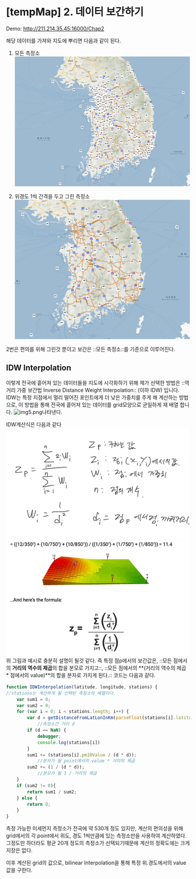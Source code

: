 # [tempMap] 2. 데이터 보간하기

Demo: http://211.214.35.45:16000/Chap2

해당 데이터를 가져와 지도에 뿌리면 다음과 같이 된다.
1. 모든 측정소   
![img3.png](../Image/img3.png)

2. 위경도 1씩 간격을 두고 그린 측정소  
![img4.png](../Image/img4.png)

2번은 편의를 위해 그린것 뿐이고 보간은 ::모든 측정소::를 기준으로 이루어진다.

## IDW Interpolation
이렇게 전국에 흩어져 있는 데이터들을 지도에 시각화하기 위해 제가 선택한 방법은 
::역 거리 가중 보간법 Inverse Distance Weight Interpolation:: (이하 IDW) 입니다.
IDW는 특정 지점에서 멀리 떨어진 포인트에게 더 낮은 가중치를 주게 해 계산하는 방법으로, 
이 방법을 통해 전국에 흩어져 있는 데이터를 grid모양으로 균일하게 재 배열 합니다.
![img5.png](../Image/img5.png)나타낸다.

IDW계산식은 다음과 같다
![img6.png](../Image/img6.png)![img7.png](../Image/img7.png)
위 그림과 예시로 충분히 설명이 될것 같다.
즉 특정 점p에서의 보간값은, 
::모든 점에서의 **거리의 역수의 제곱**의 합을 분모로 가지고::, 
::모든 점에서의 **(거리의 역수의 제곱 * 점에서의 value)**의 합을 분자로 가지게 된다.::
코드는 다음과 같다.


```javascript
function IDWInterpolation(latitude, longitude, stations) {
//stations는 계산하게 될 선택된 측정소의 배열이다.
    var sum1 = 0;
    var sum2 = 0;
    for (var i = 0; i < stations.length; i++) {
        var d = getDistanceFromLatLonInKm(parseFloat(stations[i].latitude), parseFloat(stations[i].longitude), latitude, longitude);
			//측정소간 거리 d
        if (d == NaN) {
            debugger;
            console.log(stations[i])
        }
        sum1 += (stations[i].pm10Value / (d * d));
			//분자가 될 point에서의 value * 거리의 제곱
        sum2 += (1 / (d * d));
			//분모가 될 1 / 거리의 제곱
    }
    if (sum2 != 0){
        return sum1 / sum2;
    } else {
        return 0;
    }  
}
```

측정 가능한 미세먼지 측정소가 전국에 약 530개 정도 있지만, 
계산의 편의성을 위해 grid에서의 각 point에서 위도, 경도 1씩만큼에 있는 측정소만을 사용하여 계산하였다.
그정도만 하더라도 평균 20개 정도의 측정소가 선택되기때문에 계산의 정확도에는 크게 지장은 없다.

이후 계산된 grid의 값으로, bilinear Interpolation을 통해 특정 위.경도에서의 value값을 구한다.

















